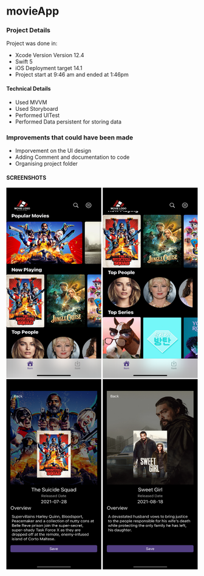 # movieApp


### Project Details 

Project was done in:
* Xcode Version Version 12.4 
* Swift 5
* iOS Deployment target 14.1
* Project start at 9:46 am and ended at 1:46pm

#### Technical Details
* Used MVVM
* Used Storyboard 
* Performed UITest
* Performed Data persistent for storing data

### Improvements that could have been made 

* Imporvement on the UI design
* Adding Comment and documentation to code
* Organising project folder


#### SCREENSHOTS

<img width="250" height="500" src="https://raw.githubusercontent.com/Crowntopsss/movieApp/main/img1.png" alt="">
<img width="250" height="500" src="https://raw.githubusercontent.com/Crowntopsss/movieApp/main/img2.png" alt="">
<img width="250" height="500" src="https://raw.githubusercontent.com/Crowntopsss/movieApp/main/img3.png" alt="">
<img width="250" height="500" src="https://raw.githubusercontent.com/Crowntopsss/movieApp/main/img4.png" alt="">

